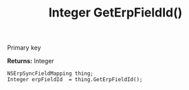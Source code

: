 ﻿---
uid: crmscript_ref_NSErpSyncFieldMapping_GetErpFieldId
title: Integer GetErpFieldId()
intellisense: NSErpSyncFieldMapping.GetErpFieldId
keywords: NSErpSyncFieldMapping, GetErpFieldId
so.topic: reference
---

Primary key

**Returns:** Integer


```crmscript
NSErpSyncFieldMapping thing;
Integer erpFieldId  = thing.GetErpFieldId();
```


